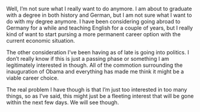 Well, I’m not sure what I really want to do anymore. I am about to graduate with a degree in both history and German, but I am not sure what I want to do with my degree anymore. I have been considering going abroad to Germany for a while and teaching English for a couple of years, but I really kind of want to start pursing a more permanent career option with the current economic situation.

The other consideration I’ve been having as of late is going into politics. I don’t really know if this is just a passing phase or something I am legitimately interested in though. All of the commotion surrounding the inauguration of Obama and everything has made me think it might be a viable career choice.

The real problem I have though is that I’m just too interested in too many things, so as I’ve said, this might just be a fleeting interest that will be gone within the next few days. We will see though.